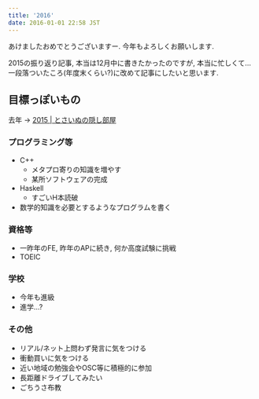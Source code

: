 ```yaml
---
title: '2016'
date: 2016-01-01 22:58 JST
---
```


あけましたおめでとうございますー. 今年もよろしくお願いします.

2015の振り返り記事, 本当は12月中に書きたかったのですが, 本当に忙しくて...  
一段落ついたころ(年度末くらい?)に改めて記事にしたいと思います.

## 目標っぽいもの

去年 -> [2015 | とさいぬの隠し部屋](/blog/2015-01-02/2015-new-year-resolution/)

### プログラミング等

* C++
  * メタプロ寄りの知識を増やす
  * 某所ソフトウェアの完成
* Haskell
  * すごいH本読破
* 数学的知識を必要とするようなプログラムを書く

### 資格等

* 一昨年のFE, 昨年のAPに続き, 何か高度試験に挑戦
* TOEIC

### 学校

* 今年も進級
* 進学...?

### その他

* リアル/ネット上問わず発言に気をつける
* 衝動買いに気をつける
* 近い地域の勉強会やOSC等に積極的に参加
* 長距離ドライブしてみたい
* ごちうさ布教
